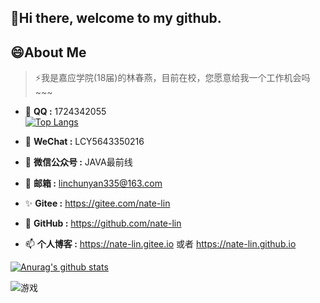 ## 👋Hi there, welcome to my github.


## 😄About Me

> ⚡我是嘉应学院(18届)的林春燕，目前在校，您愿意给我一个工作机会吗~~~

- 🌱 **QQ :**  1724342055  
[![Top Langs](https://github-readme-stats.vercel.app/api/top-langs/?username=nateshao&layout=compact)](https://github.com/nate-lin/github-readme-stats)

- 🔭 **WeChat :**  LCY5643350216

- 🤔 **微信公众号 :**  JAVA最前线

- 💬 **邮箱 :**  linchunyan335@163.com

- ✨ **Gitee :**  https://gitee.com/nate-lin

- 👯 **GitHub :**  https://github.com/nate-lin

- 📫 **个人博客 :**  https://nate-lin.gitee.io 或者 https://nate-lin.github.io



[![Anurag's github stats](https://github-readme-stats.vercel.app/api?username=nate-lin&show_icons=true&theme=gruvbox)](https://github.com/nate-lin/github-readme-stats)




![游戏](https://blog-lin1.oss-cn-shenzhen.aliyuncs.com/img/游戏.gif)
